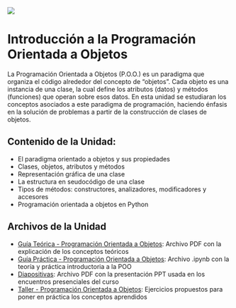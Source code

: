 <p><img src="https://raw.githubusercontent.com/carlosmera20/Logica_y_Representacion_I/main/content/local/imgs/encabezado.png"></p>

# Introducción a la Programación Orientada a Objetos
La Programación Orientada a Objetos (P.O.O.) es un paradigma que organiza el código alrededor del concepto de “objetos”. Cada objeto es una instancia de una clase, la cual define los atributos (datos) y métodos (funciones) que operan sobre esos datos. En esta unidad se estudiaran los conceptos asociados a este paradigma de programación, haciendo énfasis en la solución de problemas a partir de la construcción de clases de objetos.

## Contenido de la Unidad:
- El paradigma orientado a objetos y sus propiedades
- Clases, objetos, atributos y métodos
- Representación gráfica de una clase
- La estructura en seudocódigo de una clase
- Tipos de métodos: constructores, analizadores, modificadores y accesores
- Programación orientada a objetos en Python



## Archivos de la Unidad
- <a href="Guía Teórica 02 - Programación Orientada a Objetos.pdf">Guía Teórica - Programación Orientada a Objetos</a>: Archivo PDF con la explicación de los conceptos teóricos
- <a href="Guía Práctica 02 - Introduccion a la POO.ipynb">Guía Práctica - Programación Orientada a Objetos</a>: Archivo .ipynb con la teoría y práctica introductoria a la POO
- <a href="#">Diapositivas</a>: Archivo PDF con la presentación PPT usada en los encuentros presenciales del curso
- <a href="Taller 2 - Programación orientada a objetos.pdf">Taller - Programación Orientada a Objetos</a>: Ejercicios propuestos para poner en práctica los conceptos aprendidos

